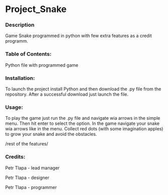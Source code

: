 # Project_Snake
 
 ### Description
 Game Snake programmed in python with few extra features as a credit programm.
 ### Table of Contents:
 Python file with programmed game
 ### Installation:
 To launch the project install Python and then download the .py file from the repository. 
 After a successful download just launch the file.
 ### Usage:
 To play the game just run the .py file and navigate wia arrows in the simple menu. 
 Then hit enter to select the option. 
 In the game navigate your snake wia arrows like in the menu. 
 Collect red dots (with some imagination apples) to grow your snake and avoid the obstacles.
 
 /rest of the features/
 ### Credits:
 Petr Tlapa - lead manager
 
 Petr Tlapa - designer
 
 Petr Tlapa - programmer
 
 
